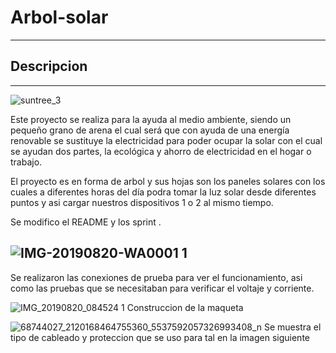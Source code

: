# Arbol-solar
---

## Descripcion 
---

![suntree_3](https://user-images.githubusercontent.com/50536971/61098435-99587580-a424-11e9-907f-b7b61154003c.jpg)

Este proyecto se realiza para la ayuda al medio ambiente, siendo un pequeño grano de arena el cual será que con ayuda de una energía renovable se sustituye la electricidad para poder ocupar la solar con el cual se ayudan dos partes, la ecológica y ahorro de electricidad en el hogar o trabajo. 

El proyecto es en forma de arbol y sus hojas son los paneles solares con los cuales a diferentes horas del día podra tomar la luz solar desde diferentes puntos y asi cargar nuestros dispositivos 1 o 2 al mismo tiempo. 


Se modifico el README y los sprint .

![IMG-20190820-WA0001 1](https://user-images.githubusercontent.com/50536971/63355590-fac90980-c32b-11e9-8e2c-1a3dcb202125.jpg)
---
Se realizaron las conexiones de prueba para ver el funcionamiento, asi como las pruebas que se necesitaban para verificar el voltaje y corriente.

![IMG_20190820_084524 1](https://user-images.githubusercontent.com/50537785/63357605-4df08b80-c32f-11e9-8953-20ba9089cdcf.jpg)
Construccion de la maqueta 

![68744027_2120168464755360_5537592057326993408_n](https://user-images.githubusercontent.com/50537785/63482819-d9693a00-c45f-11e9-8aae-ee1afd214945.jpg)
Se muestra el tipo de cableado y proteccion que se uso para tal en la imagen siguiente 


